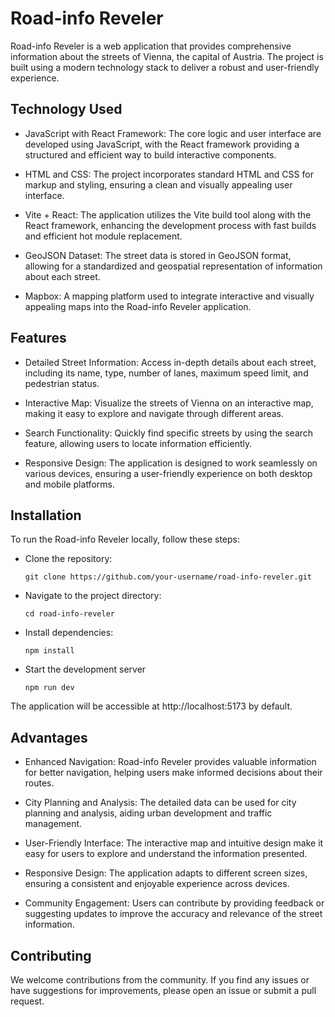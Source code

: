 # Road-info Reveler
Road-info Reveler is a web application that provides comprehensive information about the streets of Vienna, the capital of Austria. The project is built using a modern technology stack to deliver a robust and user-friendly experience.

## Technology Used
* JavaScript with React Framework: The core logic and user interface are developed using JavaScript, with the React framework providing a structured and efficient way to build interactive components.

* HTML and CSS: The project incorporates standard HTML and CSS for markup and styling, ensuring a clean and visually appealing user interface.

* Vite + React: The application utilizes the Vite build tool along with the React framework, enhancing the development process with fast builds and efficient hot module replacement.

* GeoJSON Dataset: The street data is stored in GeoJSON format, allowing for a standardized and geospatial representation of information about each street.

* Mapbox: A mapping platform used to integrate interactive and visually appealing maps into the Road-info Reveler application.

## Features
* Detailed Street Information: Access in-depth details about each street, including its name, type, number of lanes, maximum speed limit, and pedestrian status.

* Interactive Map: Visualize the streets of Vienna on an interactive map, making it easy to explore and navigate through different areas.

* Search Functionality: Quickly find specific streets by using the search feature, allowing users to locate information efficiently.

* Responsive Design: The application is designed to work seamlessly on various devices, ensuring a user-friendly experience on both desktop and mobile platforms.

## Installation
To run the Road-info Reveler locally, follow these steps:

* Clone the repository:
  ```
  git clone https://github.com/your-username/road-info-reveler.git
  ```
* Navigate to the project directory:
  ```
  cd road-info-reveler
  ```
* Install dependencies:
  ```
  npm install
  ```
* Start the development server
  ```
  npm run dev
  ```
The application will be accessible at http://localhost:5173 by default.

## Advantages
* Enhanced Navigation: Road-info Reveler provides valuable information for better navigation, helping users make informed decisions about their routes.

* City Planning and Analysis: The detailed data can be used for city planning and analysis, aiding urban development and traffic management.

* User-Friendly Interface: The interactive map and intuitive design make it easy for users to explore and understand the information presented.

* Responsive Design: The application adapts to different screen sizes, ensuring a consistent and enjoyable experience across devices.

* Community Engagement: Users can contribute by providing feedback or suggesting updates to improve the accuracy and relevance of the street information.

## Contributing
We welcome contributions from the community. If you find any issues or have suggestions for improvements, please open an issue or submit a pull request.
